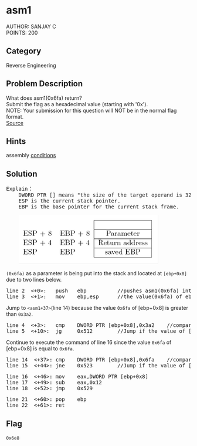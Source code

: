 <h1>asm1</h1>
AUTHOR: SANJAY C<br>
POINTS: 200

<h2>Category</h2>
Reverse Engineering

<h2>Problem Description</h2>
What does asm1(0x6fa) return?<br>
Submit the flag as a hexadecimal value (starting with '0x').<br>
NOTE: Your submission for this question will NOT be in the normal flag format.<br>
<a href="https://github.com/laiyutong/picoCTF_2019_writeup/blob/main/Reverse%20Engineering/asm1/test.S">Source</a>


<h2>Hints</h2>
assembly <a href="https://www.tutorialspoint.com/assembly_programming/assembly_conditions.htm">conditions</a>

<h2>Solution</h2>
<pre class="text">
Explain：
    DWORD PTR [] means "the size of the target operand is 32 bits"
    ESP is the current stack pointer.
    EBP is the base pointer for the current stack frame.<br>
    <img src="https://github.com/laiyutong/picoCTF_2019_writeup/blob/main/Reverse%20Engineering/asm1/EBP%26ESP.png" alt="EBP&ESP">
</pre>

<code>(0x6fa)</code> as a parameter is being put into the stack and located at <code>[ebp+0x8]</code> due to two lines below.<br>

<pre class="text">
line 2  <+0>:	push   ebp          //pushes asm1(0x6fa) into ebp
line 3  <+1>:	mov    ebp,esp      //the value(0x6fa) of ebp is moved into esp
</pre>

Jump to <code><asm1+37></code>(line 14) because the value <code>0x6fa</code> of [ebp+0x8] is greater than <code>0x3a2</code>.
<pre class="text">
line 4  <+3>:	cmp    DWORD PTR [ebp+0x8],0x3a2    //compare the value of [ebp+0x8] and 0x3a2
line 5  <+10>:	jg     0x512 <asm1+37>       //Jump if the value of [ebp+0x8] Greater than 0x3a2
</pre>

Continue to execute the command of line 16 since the value <code>0x6fa</code> of [ebp+0x8] is equal to  <code>0x6fa</code>.
<pre class="text">
line 14  <+37>:	cmp    DWORD PTR [ebp+0x8],0x6fa    //compare the value of [ebp+0x8] and 0x6fa
line 15  <+44>:	jne    0x523 <asm1+54>       //Jump if the value of [ebp+0x8] not equal to 0x6fa
</pre>

<pre class="text">
line 16  <+46>:	mov    eax,DWORD PTR [ebp+0x8]
line 17  <+49>:	sub    eax,0x12
line 18  <+52>:	jmp    0x529 <asm1+60>
</pre>

<pre class="text">
line 21  <+60>:	pop    ebp
line 22  <+61>:	ret 
</pre>


<h2>Flag</h2>
<code>0x6e8</code>
